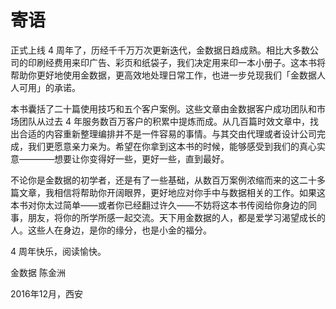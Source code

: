 # 寄语

正式上线 4 周年了，历经千千万万次更新迭代，金数据日趋成熟。相比大多数公司的印刷经费用来印广告、彩页和纸袋子，我们决定用来印一本小册子。这本书将帮助你更好地使用金数据，更高效地处理日常工作，也进一步兑现我们「金数据人人可用」的承诺。

本书囊括了二十篇使用技巧和五个客户案例。这些文章由金数据客户成功团队和市场团队从过去 4 年服务数百万客户的积累中提炼而成。从几百篇时效文章中，找出合适的内容重新整理编排并不是一件容易的事情。与其交由代理或者设计公司完成，我们更愿意亲力亲为。希望在你拿到这本书的时候，能够感受到我们的真心实意————想要让你变得好一些，更好一些，直到最好。

不论你是金数据的初学者，还是有了一些基础，从数百万案例浓缩而来的这二十多篇文章，我相信将帮助你开阔眼界，更好地应对你手中与数据相关的工作。如果这本书对你太过简单——或者你已经翻过许久——不妨将这本书传阅给你身边的同事，朋友，将你的所学所感一起交流。天下用金数据的人，都是爱学习渴望成长的人。这些人在身边，是你的缘分，也是小金的福分。

4 周年快乐，阅读愉快。

金数据 陈金洲

2016年12月，西安

